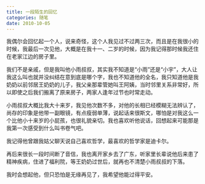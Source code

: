 ```yaml
---
title: 一段陌生的回忆
categories: 随笔
date: 2010-10-05
---
```


我偶尔会回忆起一个人，说来奇怪，这个人我见过不过两三次，而且是在我很小的时候，我最后一次见他，大概是在我十一、二岁的时候，因为我记得那时候我还住在老家江边的房子里。

我们不是亲戚，但是我叫他小雨叔叔，其实我不知道是“小雨”还是“小宇”，大人让我这么叫也就并没纠结在意到底是哪个字，我也不知道他的全名，我只知道他是我奶奶以前邻居王奶奶的儿子，我父亲那辈管她叫王阿姨，当时邻里关系非常好，所以即使之后我们搬离了原来房子，两家人逢年过节也时常走动。

小雨叔叔大概比我大十来岁，我见他次数不多，对他的长相已经模糊无法辨认了，尚存的印象是他带一副眼镜，有点瘦弱单薄，说起话来很斯文，哪怕是对我这么一个比他小十来岁的小屁孩，也很礼貌亲切。我也喜欢听他说话，回想起来可能那是我第一次感受到什么叫书卷气吧。

我记得他曾跟我姑父聊天说自己喜欢哲学，最喜欢的哲学家是迪卡尔。

再后来很长一段时间断了音信，我也离开家乡去了广东，听家里长辈说他后来患了精神疾病，住进了福利院，等王奶奶过世后，就再也不清楚小雨叔叔的下落。

我时会想起他，但只恐怕是无缘再见了，我希望他能过得平安。